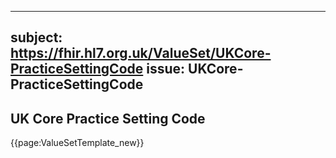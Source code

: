 
---
subject: https://fhir.hl7.org.uk/ValueSet/UKCore-PracticeSettingCode
issue: UKCore-PracticeSettingCode
---
## UK Core Practice Setting Code

{{page:ValueSetTemplate_new}}
    

